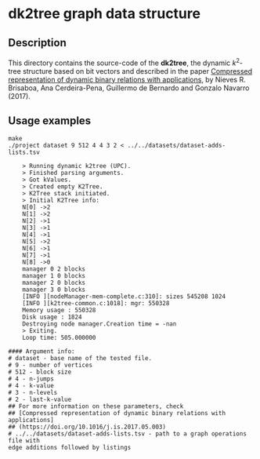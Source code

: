 # dk2tree graph data structure

## Description

This directory contains the source-code of the **dk2tree**, the dynamic *k*<sup>2</sup>-tree structure based on bit vectors and described in the paper [Compressed representation of dynamic binary relations with applications](https://doi.org/10.1016/j.is.2017.05.003),
by Nieves R. Brisaboa, Ana Cerdeira-Pena, Guillermo de Bernardo and Gonzalo Navarro (2017).

## Usage examples

    make
    ./project dataset 9 512 4 4 3 2 < ../../datasets/dataset-adds-lists.tsv

        > Running dynamic k2tree (UPC). 
        > Finished parsing arguments. 
        > Got kValues.
        > Created empty K2Tree.
        > K2Tree stack initiated.
        > Initial K2Tree info:
        N[0] ->2
        N[1] ->2
        N[2] ->1
        N[3] ->1
        N[4] ->1
        N[5] ->2
        N[6] ->1
        N[7] ->1
        N[8] ->0
        manager 0 2 blocks
        manager 1 0 blocks
        manager 2 0 blocks
        manager 3 0 blocks
        [INFO ][nodeManager-mem-complete.c:310]: sizes 545208 1024
        [INFO ][k2tree-common.c:1018]: mgr: 550328
        Memory usage : 550328
        Disk usage : 1824
        Destroying node manager.Creation time = -nan
        > Exiting.
        Loop time: 505.000000

    #### Argument info:
    # dataset - base name of the tested file.
    # 9 - number of vertices
    # 512 - block size
    # 4 - n-jumps
    # 4 - k-value
    # 3 - n-levels
    # 2 - last-k-value
    ## For more information on these parameters, check 
    ## [Compressed representation of dynamic binary relations with applications]
    ## (https://doi.org/10.1016/j.is.2017.05.003)
    # ../../datasets/dataset-adds-lists.tsv - path to a graph operations file with 
    edge additions followed by listings
